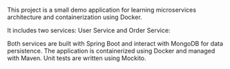 This project is a small demo application for learning microservices architecture and containerization using Docker. 

It includes two services: User Service and Order Service: 

Both services are built with Spring Boot and interact with MongoDB for data persistence. 
The application is containerized using Docker and managed with Maven. Unit tests are written using Mockito.
